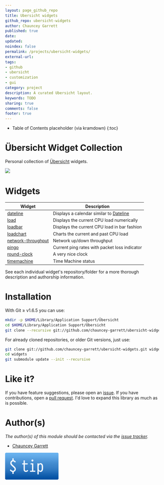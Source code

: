```yaml
---
layout: page_github_repo
title: Ubersicht widgets
github_repo: ubersicht-widgets
author: Chauncey Garrett
published: true
date:
updated:
noindex: false
permalink: /projects/ubersicht-widgets/
external-url:
tags:
- github
- ubersicht
- customization
- gui
category: project
description: A curated Ubersicht layout.
keywords: TODO
sharing: true
comments: false
footer: true
---
```


* Table of Contents placeholder (via kramdown)
{:toc}

# Übersicht Widget Collection

Personal collection of [Übersicht](http://tracesof.net/uebersicht/) widgets.

![](img/screenshot.png)

# Widgets

| Widget                                                                                 | Description
| ---                                                                                    | ---
| [dateline](https://github.com/chauncey-garrett/ubersicht-dateline)                     | Displays a calendar similar to [Dateline](https://itunes.apple.com/us/app/dateline/id406119724?mt=12)
| [load](https://github.com/chauncey-garrett/ubersicht-load)                             | Displays the current CPU load numerically
| [loadbar](https://github.com/chauncey-garrett/ubersicht-loadbar)                       | Displays the current CPU load in bar fashion
| [loadchart](https://github.com/chauncey-garrett/ubersicht-loadchart)                   | Charts the current and past CPU load
| [network-throughput](https://github.com/chauncey-garrett/ubersicht-network-throughput) | Network up/down throughput
| [pingo](https://github.com/chauncey-garrett/ubersicht-pingo)                           | Current ping rates with packet loss indicator
| [round-clock](https://github.com/chauncey-garrett/ubersicht-roundClock)               | A very nice clock
| [timemachine](https://github.com/chauncey-garrett/ubersicht-time-machine)               | Time Machine status

See each individual widget's repository/folder for a more thorough description and authorship information.

# Installation

With Git ≥ v1.6.5 you can use:

```sh
mkdir -p $HOME/Library/Application Support/Übersicht
cd $HOME/Library/Application Support/Übersicht
git clone --recursive git://github.com/chauncey-garrett/ubersicht-widgets.git widgets
```

For already cloned repositories, or older Git versions, just use:

```sh
git clone git://github.com/chauncey-garrett/ubersicht-widgets.git widgets
cd widgets
git submodule update --init --recursive
```

# Like it?

If you have feature suggestions, please open an [issue](https://github.com/chauncey-garrett/ubersicht-widgets/issues "chauncey-garrett/ubersicht-widgets/issues"). If you have contributions, open a [pull request](https://github.com/chauncey-garrett/ubersicht-widgets/pulls "chauncey-garrett/ubersicht-widgets/pulls"). I'd love to expand this library as much as is possible.

# Author(s)

*The author(s) of this module should be contacted via the [issue tracker](https://github.com/chauncey-garrett/ubersicht-widgets/issues "chauncey-garrett/ubersicht-widgets/issues").*

  - [Chauncey Garrett](https://github.com/chauncey-garrett "chauncey-garrett")

[![](/img/tip.gif)](http://chauncey.io/about/index.html#tip)
